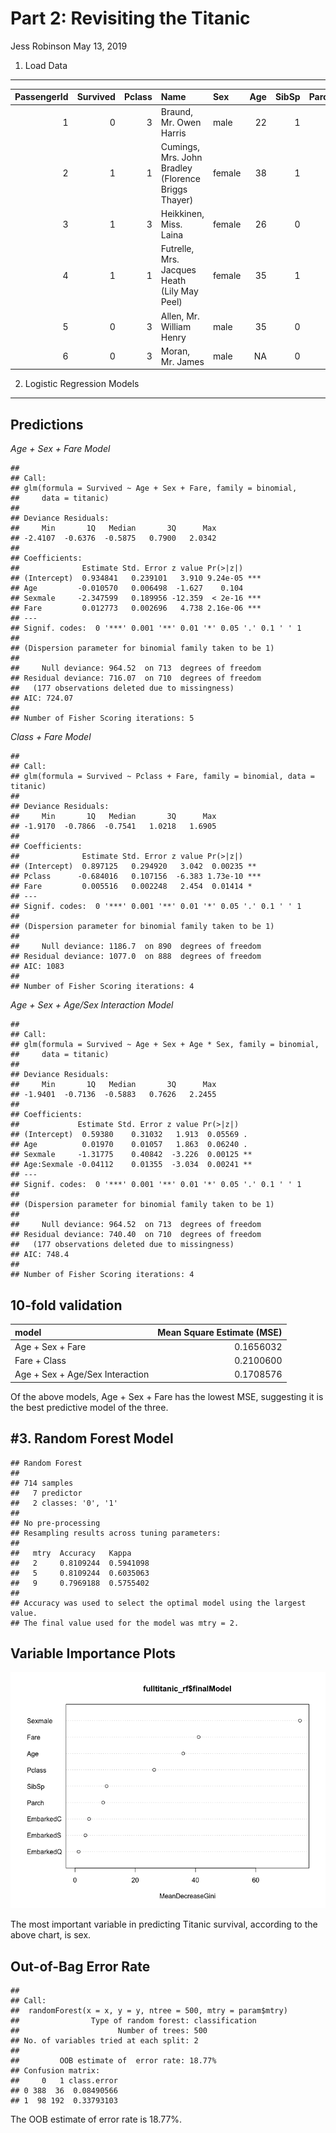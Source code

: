 Part 2: Revisiting the Titanic
================
Jess Robinson
May 13, 2019

1. Load Data
------------

|  PassengerId|  Survived|  Pclass| Name                                                | Sex    |  Age|  SibSp|  Parch| Ticket           |     Fare| Cabin | Embarked | as.factor(Survived) |
|------------:|---------:|-------:|:----------------------------------------------------|:-------|----:|------:|------:|:-----------------|--------:|:------|:---------|:--------------------|
|            1|         0|       3| Braund, Mr. Owen Harris                             | male   |   22|      1|      0| A/5 21171        |   7.2500|       | S        | 0                   |
|            2|         1|       1| Cumings, Mrs. John Bradley (Florence Briggs Thayer) | female |   38|      1|      0| PC 17599         |  71.2833| C85   | C        | 1                   |
|            3|         1|       3| Heikkinen, Miss. Laina                              | female |   26|      0|      0| STON/O2. 3101282 |   7.9250|       | S        | 1                   |
|            4|         1|       1| Futrelle, Mrs. Jacques Heath (Lily May Peel)        | female |   35|      1|      0| 113803           |  53.1000| C123  | S        | 1                   |
|            5|         0|       3| Allen, Mr. William Henry                            | male   |   35|      0|      0| 373450           |   8.0500|       | S        | 0                   |
|            6|         0|       3| Moran, Mr. James                                    | male   |   NA|      0|      0| 330877           |   8.4583|       | Q        | 0                   |

2. Logistic Regression Models
-----------------------------

Predictions
-----------

*Age + Sex + Fare Model*

    ## 
    ## Call:
    ## glm(formula = Survived ~ Age + Sex + Fare, family = binomial, 
    ##     data = titanic)
    ## 
    ## Deviance Residuals: 
    ##     Min       1Q   Median       3Q      Max  
    ## -2.4107  -0.6376  -0.5875   0.7900   2.0342  
    ## 
    ## Coefficients:
    ##              Estimate Std. Error z value Pr(>|z|)    
    ## (Intercept)  0.934841   0.239101   3.910 9.24e-05 ***
    ## Age         -0.010570   0.006498  -1.627    0.104    
    ## Sexmale     -2.347599   0.189956 -12.359  < 2e-16 ***
    ## Fare         0.012773   0.002696   4.738 2.16e-06 ***
    ## ---
    ## Signif. codes:  0 '***' 0.001 '**' 0.01 '*' 0.05 '.' 0.1 ' ' 1
    ## 
    ## (Dispersion parameter for binomial family taken to be 1)
    ## 
    ##     Null deviance: 964.52  on 713  degrees of freedom
    ## Residual deviance: 716.07  on 710  degrees of freedom
    ##   (177 observations deleted due to missingness)
    ## AIC: 724.07
    ## 
    ## Number of Fisher Scoring iterations: 5

*Class + Fare Model*

    ## 
    ## Call:
    ## glm(formula = Survived ~ Pclass + Fare, family = binomial, data = titanic)
    ## 
    ## Deviance Residuals: 
    ##     Min       1Q   Median       3Q      Max  
    ## -1.9170  -0.7866  -0.7541   1.0218   1.6905  
    ## 
    ## Coefficients:
    ##              Estimate Std. Error z value Pr(>|z|)    
    ## (Intercept)  0.897125   0.294920   3.042  0.00235 ** 
    ## Pclass      -0.684016   0.107156  -6.383 1.73e-10 ***
    ## Fare         0.005516   0.002248   2.454  0.01414 *  
    ## ---
    ## Signif. codes:  0 '***' 0.001 '**' 0.01 '*' 0.05 '.' 0.1 ' ' 1
    ## 
    ## (Dispersion parameter for binomial family taken to be 1)
    ## 
    ##     Null deviance: 1186.7  on 890  degrees of freedom
    ## Residual deviance: 1077.0  on 888  degrees of freedom
    ## AIC: 1083
    ## 
    ## Number of Fisher Scoring iterations: 4

*Age + Sex + Age/Sex Interaction Model*

    ## 
    ## Call:
    ## glm(formula = Survived ~ Age + Sex + Age * Sex, family = binomial, 
    ##     data = titanic)
    ## 
    ## Deviance Residuals: 
    ##     Min       1Q   Median       3Q      Max  
    ## -1.9401  -0.7136  -0.5883   0.7626   2.2455  
    ## 
    ## Coefficients:
    ##             Estimate Std. Error z value Pr(>|z|)   
    ## (Intercept)  0.59380    0.31032   1.913  0.05569 . 
    ## Age          0.01970    0.01057   1.863  0.06240 . 
    ## Sexmale     -1.31775    0.40842  -3.226  0.00125 **
    ## Age:Sexmale -0.04112    0.01355  -3.034  0.00241 **
    ## ---
    ## Signif. codes:  0 '***' 0.001 '**' 0.01 '*' 0.05 '.' 0.1 ' ' 1
    ## 
    ## (Dispersion parameter for binomial family taken to be 1)
    ## 
    ##     Null deviance: 964.52  on 713  degrees of freedom
    ## Residual deviance: 740.40  on 710  degrees of freedom
    ##   (177 observations deleted due to missingness)
    ## AIC: 748.4
    ## 
    ## Number of Fisher Scoring iterations: 4

10-fold validation
------------------

| model                           |  Mean Square Estimate (MSE)|
|:--------------------------------|---------------------------:|
| Age + Sex + Fare                |                   0.1656032|
| Fare + Class                    |                   0.2100600|
| Age + Sex + Age/Sex Interaction |                   0.1708576|

Of the above models, Age + Sex + Fare has the lowest MSE, suggesting it is the best predictive model of the three.

\#3. Random Forest Model
------------------------

    ## Random Forest 
    ## 
    ## 714 samples
    ##   7 predictor
    ##   2 classes: '0', '1' 
    ## 
    ## No pre-processing
    ## Resampling results across tuning parameters:
    ## 
    ##   mtry  Accuracy   Kappa    
    ##   2     0.8109244  0.5941098
    ##   5     0.8109244  0.6035063
    ##   9     0.7969188  0.5755402
    ## 
    ## Accuracy was used to select the optimal model using the largest value.
    ## The final value used for the model was mtry = 2.

Variable Importance Plots
-------------------------

![](Figs/unnamed-chunk-7-1.png)

The most important variable in predicting Titanic survival, according to the above chart, is sex.

Out-of-Bag Error Rate
---------------------

    ## 
    ## Call:
    ##  randomForest(x = x, y = y, ntree = 500, mtry = param$mtry) 
    ##                Type of random forest: classification
    ##                      Number of trees: 500
    ## No. of variables tried at each split: 2
    ## 
    ##         OOB estimate of  error rate: 18.77%
    ## Confusion matrix:
    ##     0   1 class.error
    ## 0 388  36  0.08490566
    ## 1  98 192  0.33793103

The OOB estimate of error rate is 18.77%.
